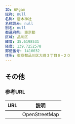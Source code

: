 ```yaml
---
ID: 6Pgam
総称: null
名称: 居木神社
名称読み: null
別名: null
都道府県: 東京都
区域: 品川区
緯度: 35.6198531
経度: 139.7252578
郵便番号: 1410032
住所: 東京都品川区大崎３丁目８−２０
---
```


## その他

### 参考URL

| URL | 説明          |
| --- | ------------- |
|     | OpenStreetMap |
